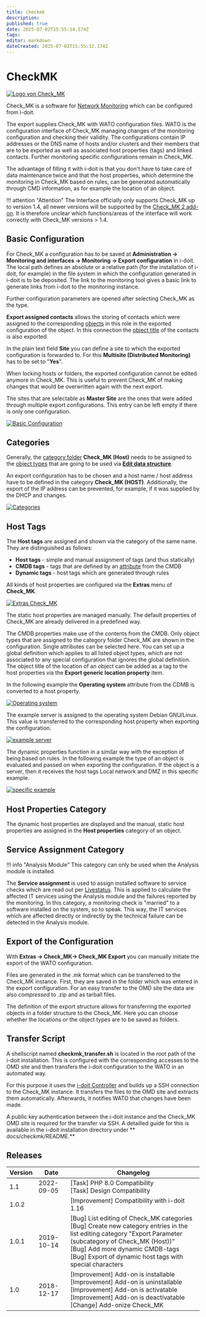 ```yaml
---
title: checkmk
description: 
published: true
date: 2025-07-02T15:55:14.574Z
tags: 
editor: markdown
dateCreated: 2025-07-02T15:55:12.174Z
---
```


# CheckMK

[![Logo von Check_MK](../assets/images/en/i-doit-add-ons/checkmk/1-cmk.gif)](../assets/images/en/i-doit-add-ons/checkmk/1-cmk.gif)

Check_MK is a software for [Network Monitoring](../automation-and-integration/network-monitoring/index.md) which can be configured from i-doit.

The export supplies Check_MK with WATO configuration files. WATO is the configuration interface of Check_MK managing changes of the monitoring configuration and checking their validity. The configurations contain IP addresses or the DNS name of hosts and/or clusters and their members that are to be exported as well as associated host properties (tags) and linked contacts. Further monitoring specific configurations remain in Check_MK.

The advantage of filling it with i-doit is that you don't have to take care of data maintenance twice and that the host properties, which determine the monitoring in Check_MK based on rules, can be generated automatically through CMD information, as for example the location of an object.

!!! attention "Attention"
    The Interface officially only supports Check_MK up to version 1.4, all newer versions will be supported by the [Check_MK 2 add-on](./checkmk2/index.md).
    It is therefore unclear which functions/areas of the interface will work correctly with Check_MK versions > 1.4.

## Basic Configuration

For Check_MK a configuration has to be saved at **Administration → Monitoring and interfaces → Monitoring → Export configuration** in i-doit. The local path defines an absolute or a relative path (for the installation of i-doit, for example) in the file system in which the configuration generated in i-doit is to be deposited. The link to the monitoring tool gives a basic link to generate links from i-doit to the monitoring instance.

Further configuration parameters are opened after selecting Check_MK as the type.

**Export assigned contacts** allows the storing of contacts which were assigned to the corresponding [objects](../basics/structure-of-the-it-documentation.md) in this role in the exported configuration of the object. In this connection the [object title](../basics/unique-references.md) of the contacts is also exported

In the plain text field **Site** you can define a site to which the exported configuration is forwarded to. For this **Multisite (Distributed Monitoring)** has to be set to "**Yes**".

When locking hosts or folders, the exported configuration cannot be edited anymore in Check_MK. This is useful to prevent Check_MK of making changes that would be overwritten again with the next export.

The sites that are selectable as **Master Site** are the ones that were added through multiple export configurations. This entry can be left empty if there is only one configuration.

[![Basic Configuration](../assets/images/en/i-doit-add-ons/checkmk/2-cmk.png)](../assets/images/en/i-doit-add-ons/checkmk/2-cmk.png)

## Categories

Generally, the [category folder](../basics/structure-of-the-it-documentation.md) **Check_MK (Host)** needs to be assigned to the [object types](../basics/structure-of-the-it-documentation.md) that are going to be used via **[Edit data structure](../basics/assignment-of-categories-to-object-types.md)**.

An export configuration has to be chosen and a host name / host address have to be defined in the category **Check_MK (HOST)**. Additionally, the export of the IP address can be prevented, for example, if it was supplied by the DHCP and changes.

[![Categories](../assets/images/en/i-doit-add-ons/checkmk/3-cmk.png)](../assets/images/en/i-doit-add-ons/checkmk/3-cmk.png)

## Host Tags

The **Host tags** are assigned and shown via the category of the same name. They are distinguished as follows:

-   **Host tags** - simple and manual assignment of tags (and thus statically)
-   **CMDB tags** - tags that are defined by an [attribute](../basics/structure-of-the-it-documentation.md) from the CMDB
-   **Dynamic tags** - host tags which are generated through rules

All kinds of host properties are configured via the **Extras** menu of **Check_MK**.

[![Extras Check_MK](../assets/images/en/i-doit-add-ons/checkmk/4-cmk.png)](../assets/images/en/i-doit-add-ons/checkmk/4-cmk.png)

The static host properties are managed manually. The default properties of Check_MK are already delivered in a predefined way.

The CMDB properties make use of the contents from the CMDB. Only object types that are assigned to the category folder Check_MK are shown in the configuration. Single attributes can be selected here. You can set up a global definition which applies to all listed object types, which are not associated to any special configuration that ignores the global definition. The object title of the location of an object can be added as a tag to the host properties via the **Export generic location property** item.

In the following example the **Operating system** attribute from the CDMB is converted to a host property.

[![Operating system](../assets/images/en/i-doit-add-ons/checkmk/5-cmk.png)](../assets/images/en/i-doit-add-ons/checkmk/5-cmk.png)

The example server is assigned to the operating system Debian GNU/Linux. This value is transferred to the corresponding host property when exporting the configuration.

[![example server ](../assets/images/en/i-doit-add-ons/checkmk/6-cmk.png)](../assets/images/en/i-doit-add-ons/checkmk/6-cmk.png)

The dynamic properties function in a similar way with the exception of being based on rules. In the following example the type of an object is evaluated and passed on when exporting the configuration. If the object is a server, then it receives the host tags Local network and DMZ in this specific example.

[![specific example](../assets/images/en/i-doit-add-ons/checkmk/7-cmk.png)](../assets/images/en/i-doit-add-ons/checkmk/7-cmk.png)

## Host Properties Category

The dynamic host properties are displayed and the manual, static host properties are assigned in the **Host properties** category of an object.

## Service Assignment Category

!!! info "Analysis Module"
    This category can only be used when the Analysis module is installed.

The **Service assignment** is used to assign installed software to service checks which are read out per [Livestatus](../automation-and-integration/network-monitoring/fetch-data-with-livestatus-ndo.md). This is applied to calculate the affected IT services using the Analysis module and the failures reported by the monitoring. In this category, a monitoring check is "married" to a software installed on the system, so to speak. This way, the IT services which are affected directly or indirectly by the technical failure can be detected in the Analysis module.

## Export of the Configuration

With **Extras → Check_MK→ Check_MK Export** you can manually initiate the export of the WATO configuration.

Files are generated in the .mk format which can be transferred to the Check_MK instance. First, they are saved in the folder which was entered in the export configuration. For an easy transfer to the OMD site the data are also _compressed_ to .zip and as tarball files.

The definition of the export structure allows for transferring the exported objects in a folder structure to the Check_MK. Here you can choose whether the locations or the object types are to be saved as folders.

## Transfer Script

A shellscript named **checkmk_transfer.sh** is located in the root path of the i-doit installation. This is configured with the corresponding accesses to the OMD site and then transfers the i-doit configuration to the WATO in an automated way.

For this purpose it uses the [i-doit Controller](../automation-and-integration/cli/index.md) and builds up a SSH connection to the Check_MK instance. It transfers the files to the OMD site and extracts them automatically. Afterwards, it notifies WATO that changes have been made.

A public key authentication between the i-doit instance and the Check_MK OMD site is required for the transfer via SSH. A detailled guide for this is available in the i-doit installation directory under ** docs/checkmk/README.**

## Releases

| Version | Date | Changelog |
| --- | --- | --- |
| 1.1 | 2022-09-05 | [Task] PHP 8.0 Compatibility  <br>[Task] Design Compatibility |
| 1.0.2 |     | [Improvement] Compatibility with i-doit 1.16 |
| 1.0.1 | 2019-10-14 | [Bug] List editing of Check_MK categories<br>[Bug] Create new category entries in the list editing category "Export Parameter (subcategory of Check_MK (Host))"<br>[Bug] Add more dynamic CMDB-tags<br>[Bug] Export of dynamic host tags with special characters<br> |
| 1.0 | 2018-12-17 | [Improvement] Add-on is installable<br>[Improvement] Add-on is uninstallable<br>[Improvement] Add-on is activatable<br>[Improvement] Add-on is deactivatable<br>[Change] Add-onize Check_MK<br> |
